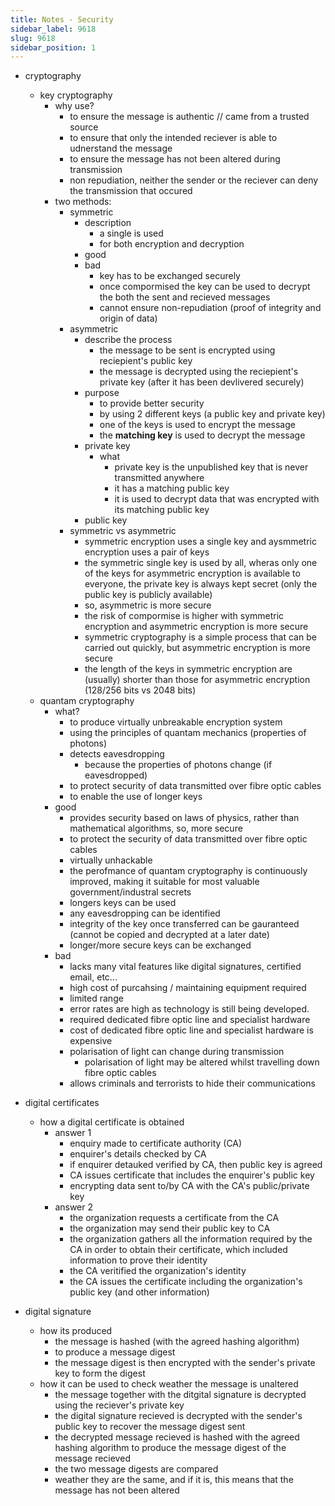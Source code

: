 ```yaml
---
title: Notes - Security
sidebar_label: 9618
slug: 9618
sidebar_position: 1
---
```


- cryptography

  - key cryptography
    - why use?
      - to ensure the message is authentic // came from a trusted source
      - to ensure that only the intended reciever is able to udnerstand the message
      - to ensure the message has not been altered during transmission
      - non repudiation, neither the sender or the reciever can deny the transmission that occured
    - two methods:
      - symmetric
        - description
          - a single is used
          - for both encryption and decryption
        - good
        - bad
          - key has to be exchanged securely
          - once compormised the key can be used to decrypt the both the sent and recieved messages
          - cannot ensure non-repudiation (proof of integrity and origin of data)
      - asymmetric
        - describe the process
          - the message to be sent is encrypted using reciepient's public key
          - the message is decrypted using the reciepient's private key (after it has been devlivered securely)
        - purpose
          - to provide better security
          - by using 2 different keys (a public key and private key)
          - one of the keys is used to encrypt the message
          - the **matching key** is used to decrypt the message
        - private key
          - what
            - private key is the unpublished key that is never transmitted anywhere
            - it has a matching public key
            - it is used to decrypt data that was encrypted with its matching public key
        - public key
      - symmetric vs asymmetric
        - symmetric encryption uses a single key and aysmmetric encryption uses a pair of keys
        - the symmetric single key is used by all, wheras only one of the keys for asymmetric encryption is available to everyone, the private key is always kept secret (only the public key is publicly available)
        - so, asymmetric is more secure
        - the risk of compormise is higher with symmetric encryption and asymmetric encryption is more secure
        - symmetric cryptography is a simple process that can be carried out quickly, but asymmetric encryption is more secure
        - the length of the keys in symmetric encryption are (usually) shorter than those for asymmetric encryption (128/256 bits vs 2048 bits)
  - quantam cryptography
    - what?
      - to produce virtually unbreakable encryption system
      - using the principles of quantam mechanics (properties of photons)
      - detects eavesdropping
        - because the properties of photons change (if eavesdropped)
      - to protect security of data transmitted over fibre optic cables
      - to enable the use of longer keys
    - good
      - provides security based on laws of physics, rather than mathematical algorithms, so, more secure
      - to protect the security of data transmitted over fibre optic cables
      - virtually unhackable
      - the perofmance of quantam cryptography is continuously improved, making it suitable for most valuable government/industral secrets
      - longers keys can be used
      - any eavesdropping can be identified
      - integrity of the key once transferred can be gauranteed (cannot be copied and decrypted at a later date)
      - longer/more secure keys can be exchanged
    - bad
      - lacks many vital features like digital signatures, certified email, etc...
      - high cost of purcahsing / maintaining equipment required
      - limited range
      - error rates are high as technology is still being developed.
      - required dedicated fibre optic line and specialist hardware
      - cost of dedicated fibre optic line and specialist hardware is expensive
      - polarisation of light can change during transmission
        - polarisation of light may be altered whilst travelling down fibre optic cables
      - allows criminals and terrorists to hide their communications

- digital certificates

  - how a digital certificate is obtained
    - answer 1
      - enquiry made to certificate authority (CA)
      - enquirer's details checked by CA
      - if enquirer detauked verified by CA, then public key is agreed
      - CA issues certificate that includes the enquirer's public key
      - encrypting data sent to/by CA with the CA's public/private key
    - answer 2
      - the organization requests a certificate from the CA
      - the organization may send their public key to CA
      - the organization gathers all the information required by the CA in order to obtain their certificate, which included information to prove their identity
      - the CA veritified the organization's identity
      - the CA issues the certificate including the organization's public key (and other information)

- digital signature
  - how its produced
    - the message is hashed (with the agreed hashing algorithm)
    - to produce a message digest
    - the message digest is then encrypted with the sender's private key to form the digest
  - how it can be used to check weather the message is unaltered
    - the message together with the ditgital signature is decrypted using the reciever's private key
    - the digital signature recieved is decrypted with the sender's public key to recover the message digest sent
    - the decrypted message recieved is hashed with the agreed hashing algorithm to produce the message digest of the message recieved
    - the two message digests are compared
    - weather they are the same, and if it is, this means that the message has not been altered
